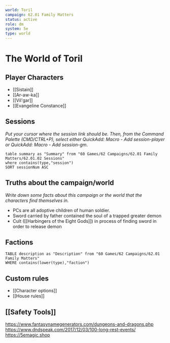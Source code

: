 ```yaml
---
world: Toril
campaign: 62.01 Family Matters
status: active
role: dm
system: 5e
type: world
---
```

# The World of Toril

## Player Characters

- [[Sistain]]
- [[Ar-aw-ka]]
- [[Vil'gar]]
- [[Evangeline Constance]]

## Sessions

*Put your cursor where the session link should be. Then, from the Command Palette (CMD/CTRL+P), select either QuickAdd: Macro - Add session-player or QuickAdd: Macro - Add session-gm*.


```dataview
table summary as "Summary" from "60 Games/62 Campaigns/62.01 Family Matters/62.01.02 Sessions"
where contains(type,"session")
SORT sessionNum ASC
```

## Truths about the campaign/world

*Write down some facts about this campaign or the world that the characters find themselves in.*

- PCs are all adoptive children of human soldier.
- Sword carried by father contained the soul of a trapped greater demon
- Cult ([[Harbingers of the Eight Gods]]) in process of finding sword in order to release demon


## Factions

```dataview
TABLE description as "Description" from "60 Games/62 Campaigns/62.01 Family Matters"
WHERE contains(lower(type),"faction")
```

## Custom rules

- [[Character options]]
- [[House rules]]

## [[Safety Tools]]
https://www.fantasynamegenerators.com/dungeons-and-dragons.php
https://www.dndspeak.com/2017/12/03/100-long-rest-events/
https://5emagic.shop

